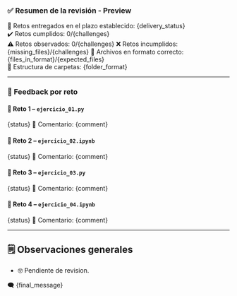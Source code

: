 ### ✅ Resumen de la revisión - Preview

📅 Retos entregados en el plazo establecido: {delivery_status}  
✔️ Retos cumplidos: 0/{challenges}  
⚠️ Retos observados: 0/{challenges}
❌ Retos incumplidos: {missing_files}/{challenges} 
📃 Archivos en formato correcto: {files_in_format}/{expected_files}  
📁 Estructura de carpetas: {folder_format} 

---

### 🧪 Feedback por reto

#### 🧩 Reto 1 – `ejercicio_01.py`  
{status} 
💬 Comentario: {comment}

#### 🧩 Reto 2 – `ejercicio_02.ipynb`  
{status} 
💬 Comentario: {comment}

#### 🧩 Reto 3 – `ejercicio_03.py`  
{status} 
💬 Comentario: {comment}

#### 🧩 Reto 4 – `ejercicio_04.ipynb`  
{status} 
💬 Comentario: {comment}

---

## 🗒️ Observaciones generales
- 🤓 Pendiente de revision.  

🗨️ {final_message}